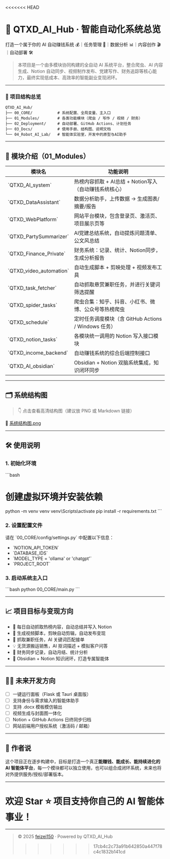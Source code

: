 <<<<<<< HEAD

# 🚀 QTXD_AI_Hub · 智能自动化系统总览

打造一个属于你的 AI 自动赚钱系统 💰｜任务管理 🧠｜数据分析 📊｜内容创作 🎬｜自动部署 🛠️

> 本项目是一个由多模块协同构建的全自动 AI 系统平台，整合爬虫、AI 内容生成、Notion 自动同步、视频制作发布、党建写作、财务追踪等核心能力，最终实现低成本、高效率的智能副业变现闭环。

---

### 📌 项目结构总览

```
QTXD_AI_Hub/
├── 00_CORE/           # 系统配置、全局变量、主入口
├── 01_Modules/        # 各类功能模块（爬虫 / 写作 / 视频 / 财务）
├── 02_Deployment/     # 自动部署、GitHub Actions、计划任务
├── 03_Docs/           # 使用手册、结构图、说明文档
└── 04_Robot_AI_Lab/   # 智能体实验室，开发中的原型与AI助手
```

---

## 🧩 模块介绍（01_Modules）

| 模块名 | 功能说明 |
|--------|----------|
| \`QTXD_AI_system\` | 热榜内容抓取 + AI总结 + Notion写入（自动赚钱系统核心） |
| \`QTXD_DataAssistant\` | 数据分析助手，上传数据 → 生成图表/摘要/报告 |
| \`QTXD_WebPlatform\` | 网站平台模块，包含登录页、激活页、项目展示页等 |
| \`QTXD_PartySummarizer\` | AI党建总结系统，自动提炼问题清单、公文风总结 |
| \`QTXD_Finance_Private\` | 财务系统：记录、统计、Notion同步，生成分析报告 |
| \`QTXD_video_automation\` | 自动生成脚本 + 剪映处理 + 视频发布工具 |
| \`QTXD_task_fetcher\` | 自动抓取悬赏兼职任务，并进行关键词筛选提醒 |
| \`QTXD_spider_tasks\` | 爬虫合集：知乎、抖音、小红书、微博、公众号等热榜爬虫 |
| \`QTXD_schedule\` | 定时任务调度模块（含 GitHub Actions / Windows 任务） |
| \`QTXD_notion_tasks\` | 各模块统一调用的 Notion 写入接口模块 |
| \`QTXD_income_backend\` | 自动赚钱系统的综合后端控制接口 |
| \`QTXD_AI_obsidian\` | Obsidian + Notion 双脑系统集成，知识闭环同步 |

---

## 🗂️ 系统结构图

> 👇 点击查看高清结构图（建议放 PNG 或 Markdown 链接）

📎 [系统结构图.png](./03_Docs/system_structure.png)

---

## 🛠️ 使用说明

### 1. 初始化环境

\`\`\`bash
# 创建虚拟环境并安装依赖
python -m venv venv
venv\Scripts\activate
pip install -r requirements.txt
\`\`\`

### 2. 设置配置文件

请在 \`00_CORE/config/settings.py\` 中配置以下信息：

- \`NOTION_API_TOKEN\`
- \`DATABASE_IDS\`
- \`MODEL_TYPE = 'ollama' or 'chatgpt'\`
- \`PROJECT_ROOT\`

### 3. 启动系统主入口

\`\`\`bash
python 00_CORE/main.py
\`\`\`

---

## 📈 项目目标与变现方向

- 🔁 每日自动抓取热榜内容，自动总结并写入 Notion
- 🎥 生成视频脚本，剪映自动剪辑，自动发布变现
- 💼 抓取兼职任务，AI 关键词匹配接单
- 💡 无货源搬运销售，AI 抠词描述 + 模拟客户问答
- 🧾 财务同步记录，自动月结、统计分析
- 🧠 Obsidian + Notion 知识闭环，打造专属智能体

---

## 👨‍💻 未来开发方向

- [ ] 一键运行面板（Flask 或 Tauri 桌面版）
- [ ] 支持身份与需求输入的智能体助手
- [ ] 支持 .docx 模板模仿输出
- [ ] 视频生成与封面图一体化
- [ ] Notion + GitHub Actions 日终同步归档
- [ ] 网站前端用户授权系统（激活码 / 邮箱）

---

## 🧠 作者说

这个项目正在逐步构建中，目标是打造一个真正**能赚钱、能成长、能持续进化的 AI 智能体平台**，每一个模块都可以独立使用，也可以组合成闭环系统，未来也将对外提供服务/授权/部署版本。

---

欢迎 Star ⭐️ 项目支持你自己的 AI 智能体事业！
=======


---

> © 2025 [feizei150](https://github.com/feizei150) · Powered by QTXD_AI_Hub
>>>>>>> 17cb4c2c73a91b642850a447f78c4c1832b141cd
